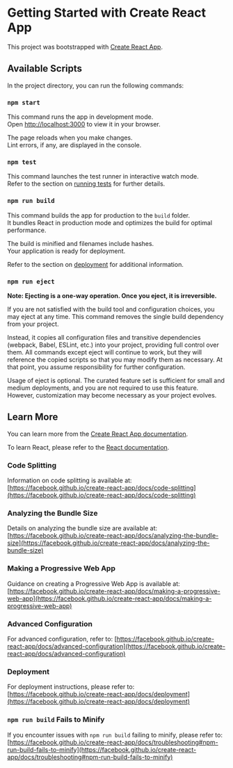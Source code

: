 # Getting Started with Create React App

This project was bootstrapped with [Create React App](https://github.com/facebook/create-react-app).

## Available Scripts

In the project directory, you can run the following commands:

### `npm start`

This command runs the app in development mode.  
Open [http://localhost:3000](http://localhost:3000) to view it in your browser.

The page reloads when you make changes.  
Lint errors, if any, are displayed in the console.

### `npm test`

This command launches the test runner in interactive watch mode.  
Refer to the section on [running tests](https://facebook.github.io/create-react-app/docs/running-tests) for further details.

### `npm run build`

This command builds the app for production to the `build` folder.  
It bundles React in production mode and optimizes the build for optimal performance.

The build is minified and filenames include hashes.  
Your application is ready for deployment.

Refer to the section on [deployment](https://facebook.github.io/create-react-app/docs/deployment) for additional information.

### `npm run eject`

**Note: Ejecting is a one-way operation. Once you eject, it is irreversible.**

If you are not satisfied with the build tool and configuration choices, you may eject at any time. This command removes the single build dependency from your project.

Instead, it copies all configuration files and transitive dependencies (webpack, Babel, ESLint, etc.) into your project, providing full control over them. All commands except eject will continue to work, but they will reference the copied scripts so that you may modify them as necessary. At that point, you assume responsibility for further configuration.

Usage of eject is optional. The curated feature set is sufficient for small and medium deployments, and you are not required to use this feature. However, customization may become necessary as your project evolves.

## Learn More

You can learn more from the [Create React App documentation](https://facebook.github.io/create-react-app/docs/getting-started).

To learn React, please refer to the [React documentation](https://reactjs.org/).

### Code Splitting

Information on code splitting is available at: [https://facebook.github.io/create-react-app/docs/code-splitting](https://facebook.github.io/create-react-app/docs/code-splitting)

### Analyzing the Bundle Size

Details on analyzing the bundle size are available at: [https://facebook.github.io/create-react-app/docs/analyzing-the-bundle-size](https://facebook.github.io/create-react-app/docs/analyzing-the-bundle-size)

### Making a Progressive Web App

Guidance on creating a Progressive Web App is available at: [https://facebook.github.io/create-react-app/docs/making-a-progressive-web-app](https://facebook.github.io/create-react-app/docs/making-a-progressive-web-app)

### Advanced Configuration

For advanced configuration, refer to: [https://facebook.github.io/create-react-app/docs/advanced-configuration](https://facebook.github.io/create-react-app/docs/advanced-configuration)

### Deployment

For deployment instructions, please refer to: [https://facebook.github.io/create-react-app/docs/deployment](https://facebook.github.io/create-react-app/docs/deployment)

### `npm run build` Fails to Minify

If you encounter issues with `npm run build` failing to minify, please refer to: [https://facebook.github.io/create-react-app/docs/troubleshooting#npm-run-build-fails-to-minify](https://facebook.github.io/create-react-app/docs/troubleshooting#npm-run-build-fails-to-minify)
